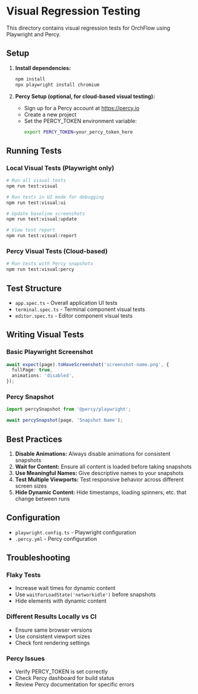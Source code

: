 # Visual Regression Testing

This directory contains visual regression tests for OrchFlow using Playwright and Percy.

## Setup

1. **Install dependencies:**
   ```bash
   npm install
   npx playwright install chromium
   ```

2. **Percy Setup (optional, for cloud-based visual testing):**
   - Sign up for a Percy account at https://percy.io
   - Create a new project
   - Set the PERCY_TOKEN environment variable:
     ```bash
     export PERCY_TOKEN=your_percy_token_here
     ```

## Running Tests

### Local Visual Tests (Playwright only)
```bash
# Run all visual tests
npm run test:visual

# Run tests in UI mode for debugging
npm run test:visual:ui

# Update baseline screenshots
npm run test:visual:update

# View test report
npm run test:visual:report
```

### Percy Visual Tests (Cloud-based)
```bash
# Run tests with Percy snapshots
npm run test:visual:percy
```

## Test Structure

- `app.spec.ts` - Overall application UI tests
- `terminal.spec.ts` - Terminal component visual tests
- `editor.spec.ts` - Editor component visual tests

## Writing Visual Tests

### Basic Playwright Screenshot
```typescript
await expect(page).toHaveScreenshot('screenshot-name.png', {
  fullPage: true,
  animations: 'disabled',
});
```

### Percy Snapshot
```typescript
import percySnapshot from '@percy/playwright';

await percySnapshot(page, 'Snapshot Name');
```

## Best Practices

1. **Disable Animations:** Always disable animations for consistent snapshots
2. **Wait for Content:** Ensure all content is loaded before taking snapshots
3. **Use Meaningful Names:** Give descriptive names to your snapshots
4. **Test Multiple Viewports:** Test responsive behavior across different screen sizes
5. **Hide Dynamic Content:** Hide timestamps, loading spinners, etc. that change between runs

## Configuration

- `playwright.config.ts` - Playwright configuration
- `.percy.yml` - Percy configuration

## Troubleshooting

### Flaky Tests
- Increase wait times for dynamic content
- Use `waitForLoadState('networkidle')` before snapshots
- Hide elements with dynamic content

### Different Results Locally vs CI
- Ensure same browser versions
- Use consistent viewport sizes
- Check font rendering settings

### Percy Issues
- Verify PERCY_TOKEN is set correctly
- Check Percy dashboard for build status
- Review Percy documentation for specific errors